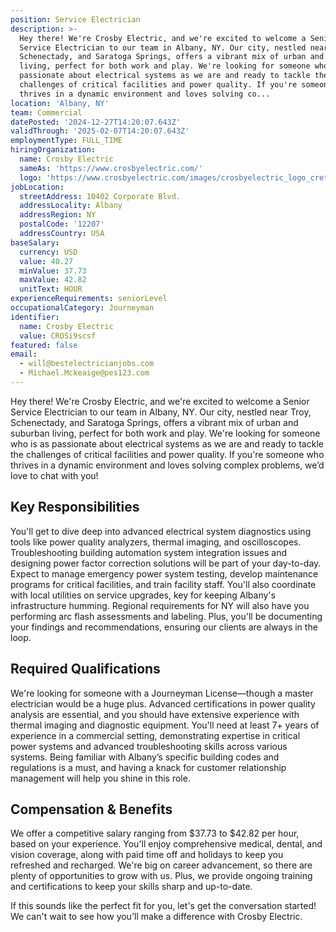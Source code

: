 ```yaml
---
position: Service Electrician
description: >-
  Hey there! We're Crosby Electric, and we're excited to welcome a Senior
  Service Electrician to our team in Albany, NY. Our city, nestled near Troy,
  Schenectady, and Saratoga Springs, offers a vibrant mix of urban and suburban
  living, perfect for both work and play. We're looking for someone who is as
  passionate about electrical systems as we are and ready to tackle the
  challenges of critical facilities and power quality. If you're someone who
  thrives in a dynamic environment and loves solving co...
location: 'Albany, NY'
team: Commercial
datePosted: '2024-12-27T14:20:07.643Z'
validThrough: '2025-02-07T14:20:07.643Z'
employmentType: FULL_TIME
hiringOrganization:
  name: Crosby Electric
  sameAs: 'https://www.crosbyelectric.com/'
  logo: 'https://www.crosbyelectric.com/images/crosbyelectric_logo_crete.png'
jobLocation:
  streetAddress: 10402 Corporate Blvd.
  addressLocality: Albany
  addressRegion: NY
  postalCode: '12207'
  addressCountry: USA
baseSalary:
  currency: USD
  value: 40.27
  minValue: 37.73
  maxValue: 42.82
  unitText: HOUR
experienceRequirements: seniorLevel
occupationalCategory: Journeyman
identifier:
  name: Crosby Electric
  value: CROSi9scsf
featured: false
email:
  - will@bestelectricianjobs.com
  - Michael.Mckeaige@pes123.com
---
```




Hey there! We're Crosby Electric, and we're excited to welcome a Senior Service Electrician to our team in Albany, NY. Our city, nestled near Troy, Schenectady, and Saratoga Springs, offers a vibrant mix of urban and suburban living, perfect for both work and play. We're looking for someone who is as passionate about electrical systems as we are and ready to tackle the challenges of critical facilities and power quality. If you're someone who thrives in a dynamic environment and loves solving complex problems, we’d love to chat with you!

## Key Responsibilities
You'll get to dive deep into advanced electrical system diagnostics using tools like power quality analyzers, thermal imaging, and oscilloscopes. Troubleshooting building automation system integration issues and designing power factor correction solutions will be part of your day-to-day. Expect to manage emergency power system testing, develop maintenance programs for critical facilities, and train facility staff. You'll also coordinate with local utilities on service upgrades, key for keeping Albany's infrastructure humming. Regional requirements for NY will also have you performing arc flash assessments and labeling. Plus, you'll be documenting your findings and recommendations, ensuring our clients are always in the loop.

## Required Qualifications
We're looking for someone with a Journeyman License—though a master electrician would be a huge plus. Advanced certifications in power quality analysis are essential, and you should have extensive experience with thermal imaging and diagnostic equipment. You'll need at least 7+ years of experience in a commercial setting, demonstrating expertise in critical power systems and advanced troubleshooting skills across various systems. Being familiar with Albany’s specific building codes and regulations is a must, and having a knack for customer relationship management will help you shine in this role.

## Compensation & Benefits
We offer a competitive salary ranging from $37.73 to $42.82 per hour, based on your experience. You'll enjoy comprehensive medical, dental, and vision coverage, along with paid time off and holidays to keep you refreshed and recharged. We're big on career advancement, so there are plenty of opportunities to grow with us. Plus, we provide ongoing training and certifications to keep your skills sharp and up-to-date.

If this sounds like the perfect fit for you, let's get the conversation started! We can't wait to see how you'll make a difference with Crosby Electric.